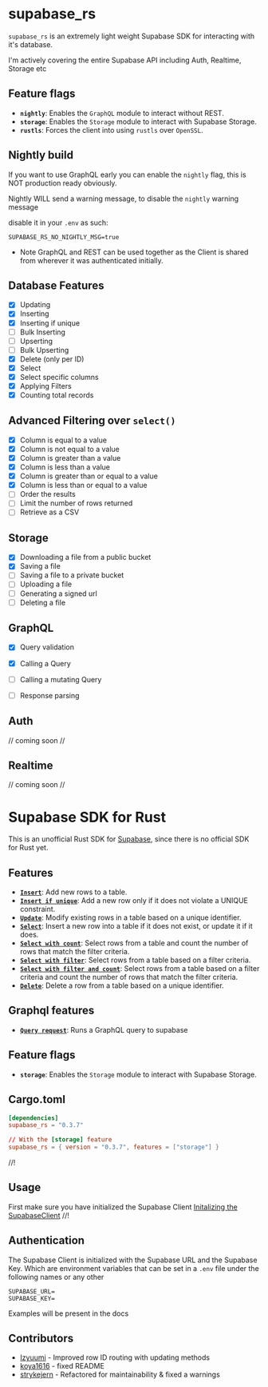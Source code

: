 # supabase_rs

`supabase_rs` is an extremely light weight Supabase SDK for interacting with it's database.

I'm actively covering the entire Supabase API including Auth, Realtime, Storage etc

## Feature flags
- **`nightly`**: Enables the `GraphQL` module to interact without REST.
- **`storage`**: Enables the `Storage` module to interact with Supabase Storage.
- **`rustls`**: Forces the client into using `rustls` over `OpenSSL`.

## Nightly build
If you want to use GraphQL early you can enable the `nightly` flag, this is NOT production ready obviously.

Nightly WILL send a warning message, to disable the `nightly` warning message

disable it in your `.env` as such:
```env
SUPABASE_RS_NO_NIGHTLY_MSG=true
```


* Note 
GraphQL and REST can be used together as the Client is shared from wherever it was authenticated initially.


## Database Features

- [x] Updating
- [x] Inserting
- [x] Inserting if unique
- [ ] Bulk Inserting
- [ ] Upserting
- [ ] Bulk Upserting
- [x] Delete (only per ID)
- [x] Select
- [x] Select specific columns
- [x] Applying Filters
- [x] Counting total records

## Advanced Filtering over `select()`

- [x] Column is equal to a value
- [x] Column is not equal to a value
- [x] Column is greater than a value
- [x] Column is less than a value
- [x] Column is greater than or equal to a value
- [x] Column is less than or equal to a value
- [ ] Order the results
- [ ] Limit the number of rows returned
- [ ] Retrieve as a CSV

## Storage

- [x] Downloading a file from a public bucket
- [x] Saving a file
- [ ] Saving a file to a private bucket
- [ ] Uploading a file
- [ ] Generating a signed url
- [ ] Deleting a file

## GraphQL
- [x] Query validation
- [x] Calling a Query
- [ ] Calling a mutating Query
- [ ] Response parsing


## Auth

// coming soon //

## Realtime

// coming soon //


# Supabase SDK for Rust

This is an unofficial Rust SDK for [Supabase](https://supabase.io/), since there is no official SDK for Rust yet.

## Features
- [**`Insert`**](#insert): Add new rows to a table.
- [**`Insert if unique`**](#insert-if-unique): Add a new row only if it does not violate a UNIQUE constraint.
- [**`Update`**](#update): Modify existing rows in a table based on a unique identifier.
- [**`Select`**](#select): Insert a new row into a table if it does not exist, or update it if it does.
- [**`Select with count`**](#select-with-count): Select rows from a table and count the number of rows that match the filter criteria.
- [**`Select with filter`**](#select-with-filter): Select rows from a table based on a filter criteria.
- [**`Select with filter and count`**](#selecting-with-filter-and-count): Select rows from a table based on a filter criteria and count the number of rows that match the filter criteria.
- [**`Delete`**](#delete): Delete a row from a table based on a unique identifier.

## Graphql features
- [**`Query request`**](#query-request): Runs a GraphQL query to supabase


## Feature flags
- **`storage`**: Enables the `Storage` module to interact with Supabase Storage.

## Cargo.toml
```toml
[dependencies]
supabase_rs = "0.3.7"

// With the [storage] feature
supabase_rs = { version = "0.3.7", features = ["storage"] }
```
//!
## Usage
First make sure you have initialized the Supabase Client
[Initalizing the SupabaseClient](#initialize-the-supabase-client)
//!
## Authentication
The Supabase Client is initialized with the Supabase URL and the Supabase Key.
Which are environment variables that can be set in a `.env` file under the following names or any other
```
SUPABASE_URL=
SUPABASE_KEY=
```

Examples will be present in the docs

## Contributors
- [Izyuumi](https://github.com/izyuumi) - Improved row ID routing with updating methods
- [koya1616](https://github.com/koya1616) - fixed README
- [strykejern](https://github.com/strykejern) - Refactored for maintainability & fixed a warnings
